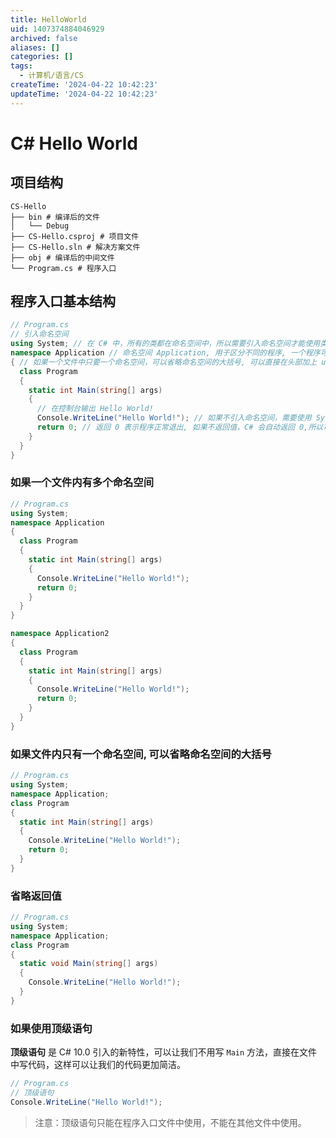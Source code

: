```yaml
---
title: HelloWorld
uid: 1407374884046929
archived: false
aliases: []
categories: []
tags:
  - 计算机/语言/CS
createTime: '2024-04-22 10:42:23'
updateTime: '2024-04-22 10:42:23'
---
```


# C# Hello World

## 项目结构

```shell
CS-Hello
├── bin # 编译后的文件
│   └── Debug
├── CS-Hello.csproj # 项目文件
├── CS-Hello.sln # 解决方案文件
├── obj # 编译后的中间文件
└── Program.cs # 程序入口
```

## 程序入口基本结构

```csharp
// Program.cs
// 引入命名空间
using System; // 在 C# 中，所有的类都在命名空间中，所以需要引入命名空间才能使用类, System 是 C# 的根命名空间，所有的类都在 System 命名空间中, 所以在 C# 中，不需要引入 System 命名空间也可以使用类
namespace Application // 命名空间 Application, 用于区分不同的程序, 一个程序可以有多个命名空间, 但是只能有一个入口类, 也就是只能有一个类有 Main 方法
{ // 如果一个文件中只要一个命名空间，可以省略命名空间的大括号, 可以直接在头部加上 using System; 然后在类前面加上 namespace Application; 就可以了
  class Program
  {
    static int Main(string[] args)
    {
      // 在控制台输出 Hello World!
      Console.WriteLine("Hello World!"); // 如果不引入命名空间，需要使用 System.Console.WriteLine("Hello World!");
      return 0; // 返回 0 表示程序正常退出, 如果不返回值，C# 会自动返回 0,所以可以省略 return 语句
    }
  }
}

```

### 如果一个文件内有多个命名空间

```csharp
// Program.cs
using System;
namespace Application
{
  class Program
  {
    static int Main(string[] args)
    {
      Console.WriteLine("Hello World!");
      return 0;
    }
  }
}

namespace Application2
{
  class Program
  {
    static int Main(string[] args)
    {
      Console.WriteLine("Hello World!");
      return 0;
    }
  }
}
```

### 如果文件内只有一个命名空间, 可以省略命名空间的大括号

```csharp
// Program.cs
using System;
namespace Application;
class Program
{
  static int Main(string[] args)
  {
    Console.WriteLine("Hello World!");
    return 0;
  }
}
```

### 省略返回值

```csharp
// Program.cs
using System;
namespace Application;
class Program
{
  static void Main(string[] args)
  {
    Console.WriteLine("Hello World!");
  }
}
```

### 如果使用顶级语句

**顶级语句** 是 C# 10.0 引入的新特性，可以让我们不用写 `Main` 方法，直接在文件中写代码，这样可以让我们的代码更加简洁。

```csharp
// Program.cs
// 顶级语句
Console.WriteLine("Hello World!");
```

> 注意：顶级语句只能在程序入口文件中使用，不能在其他文件中使用。
